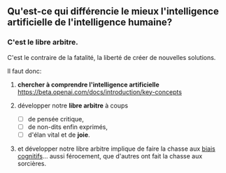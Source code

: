 ## Qu'est-ce qui différencie le mieux l'intelligence artificielle de l'intelligence humaine?
### C'est le libre arbitre.
C'est le contraire de la fatalité, la liberté de créer de nouvelles solutions.

Il faut donc:
1. __chercher à comprendre l'intelligence artificielle__  
   https://beta.openai.com/docs/introduction/key-concepts

2. développer notre __libre arbitre__ à coups
    - [ ] de pensée critique,
    - [ ] de non-dits enfin exprimés,
    - [ ] d'élan vital et de __joie__.

3. et développer notre libre arbitre implique de faire la chasse aux [biais cognitifs](https://fr.wikipedia.org/wiki/Biais_cognitif#/media/Fichier:The_Cognitive_Bias_Codex_(French)_-_John_Manoogian_III_(jm3).svg)... aussi férocement, que d'autres ont fait la chasse aux sorcières.  

